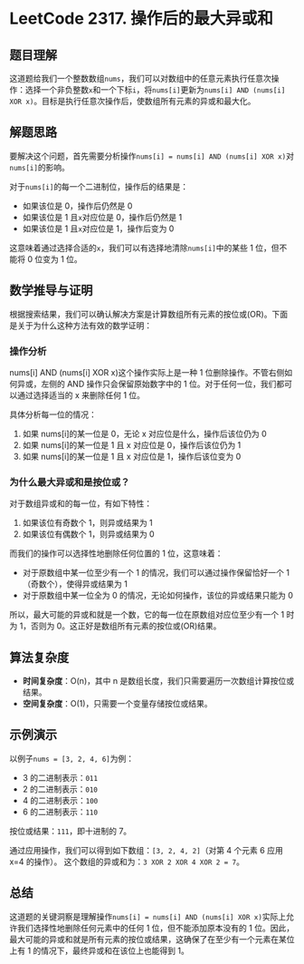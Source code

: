 # LeetCode 2317. 操作后的最大异或和

## 题目理解

这道题给我们一个整数数组`nums`，我们可以对数组中的任意元素执行任意次操作：选择一个非负整数`x`和一个下标`i`，将`nums[i]`更新为`nums[i] AND (nums[i] XOR x)`。目标是执行任意次操作后，使数组所有元素的异或和最大化。

## 解题思路

要解决这个问题，首先需要分析操作`nums[i] = nums[i] AND (nums[i] XOR x)`对`nums[i]`的影响。

对于`nums[i]`的每一个二进制位，操作后的结果是：

- 如果该位是 0，操作后仍然是 0
- 如果该位是 1 且`x`对应位是 0，操作后仍然是 1
- 如果该位是 1 且`x`对应位是 1，操作后变为 0

这意味着通过选择合适的`x`，我们可以有选择地清除`nums[i]`中的某些 1 位，但不能将 0 位变为 1 位。

## 数学推导与证明

根据搜索结果，我们可以确认解决方案是计算数组所有元素的按位或(OR)。下面是关于为什么这种方法有效的数学证明：

### 操作分析

nums[i] AND (nums[i] XOR x)这个操作实际上是一种 1 位删除操作。不管右侧如何异或，左侧的 AND 操作只会保留原始数字中的 1 位。对于任何一位，我们都可以通过选择适当的 x 来删除任何 1 位。

具体分析每一位的情况：

1. 如果 nums[i]的某一位是 0，无论 x 对应位是什么，操作后该位仍为 0
2. 如果 nums[i]的某一位是 1 且 x 对应位是 0，操作后该位仍为 1
3. 如果 nums[i]的某一位是 1 且 x 对应位是 1，操作后该位变为 0

### 为什么最大异或和是按位或？

对于数组异或和的每一位，有如下特性：

1. 如果该位有奇数个 1，则异或结果为 1
2. 如果该位有偶数个 1，则异或结果为 0

而我们的操作可以选择性地删除任何位置的 1 位，这意味着：

- 对于原数组中某一位至少有一个 1 的情况，我们可以通过操作保留恰好一个 1（奇数个），使得异或结果为 1
- 对于原数组中某一位全为 0 的情况，无论如何操作，该位的异或结果只能为 0

所以，最大可能的异或和就是一个数，它的每一位在原数组对应位至少有一个 1 时为 1，否则为 0。这正好是数组所有元素的按位或(OR)结果。

## 算法复杂度

- **时间复杂度**：O(n)，其中 n 是数组长度，我们只需要遍历一次数组计算按位或结果。
- **空间复杂度**：O(1)，只需要一个变量存储按位或结果。

## 示例演示

以例子`nums = [3, 2, 4, 6]`为例：

- 3 的二进制表示：`011`
- 2 的二进制表示：`010`
- 4 的二进制表示：`100`
- 6 的二进制表示：`110`

按位或结果：`111`，即十进制的 7。

通过应用操作，我们可以得到如下数组：`[3, 2, 4, 2]`（对第 4 个元素 6 应用 x=4 的操作）。
这个数组的异或和为：`3 XOR 2 XOR 4 XOR 2 = 7`。

## 总结

这道题的关键洞察是理解操作`nums[i] = nums[i] AND (nums[i] XOR x)`实际上允许我们选择性地删除任何元素中的任何 1 位，但不能添加原本没有的 1 位。因此，最大可能的异或和就是所有元素的按位或结果，这确保了在至少有一个元素在某位上有 1 的情况下，最终异或和在该位上也能得到 1。

